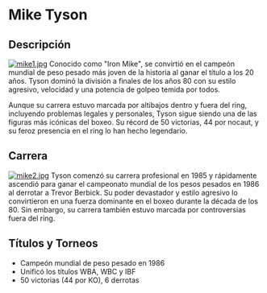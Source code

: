 # Mike Tyson

## Descripción
[![mike1.jpg](https://i.postimg.cc/pLN8hnC3/mike1.jpg)](https://postimg.cc/rKJz7sv9)
Conocido como "Iron Mike", se convirtió en el campeón mundial de peso pesado más joven de la historia al ganar el título a los 20 años. Tyson dominó la división a finales de los años 80 con su estilo agresivo, velocidad y una potencia de golpeo temida por todos. 

Aunque su carrera estuvo marcada por altibajos dentro y fuera del ring, incluyendo problemas legales y personales, Tyson sigue siendo una de las figuras más icónicas del boxeo. Su récord de 50 victorias, 44 por nocaut, y su feroz presencia en el ring lo han hecho legendario.
## Carrera
[![mike2.jpg](https://i.postimg.cc/8CN6wQqH/mike2.jpg)](https://postimg.cc/xXp8T7jJ)
Tyson comenzó su carrera profesional en 1985 y rápidamente ascendió para ganar el campeonato mundial de los pesos pesados en 1986 al derrotar a Trevor Berbick. Su poder devastador y estilo agresivo lo convirtieron en una fuerza dominante en el boxeo durante la década de los 80. Sin embargo, su carrera también estuvo marcada por controversias fuera del ring.

## Títulos y Torneos
- Campeón mundial de peso pesado en 1986
- Unificó los títulos WBA, WBC y IBF
- 50 victorias (44 por KO), 6 derrotas

